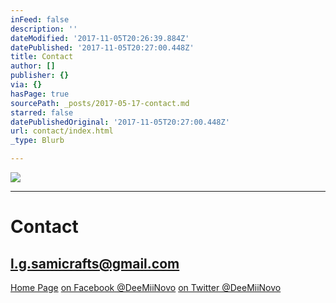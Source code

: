 ```yaml
---
inFeed: false
description: ''
dateModified: '2017-11-05T20:26:39.884Z'
datePublished: '2017-11-05T20:27:00.448Z'
title: Contact
author: []
publisher: {}
via: {}
hasPage: true
sourcePath: _posts/2017-05-17-contact.md
starred: false
datePublishedOriginal: '2017-11-05T20:27:00.448Z'
url: contact/index.html
_type: Blurb

---
```

![](https://the-grid-user-content.s3-us-west-2.amazonaws.com/fd3f0a00-a383-443e-8635-e21e3157a30d.jpg)

---

# **Contact**

## **l.g.samicrafts@gmail.com**
[Home Page][0]
[on Facebook @DeeMiiNovo][1]
[on Twitter @DeeMiiNovo][2]

[0]: https://thegrid.ai/lgsamicrafts/
[1]: https://www.facebook.com/DeeMiiNovo/
[2]: https://twitter.com/DeeMiiNovo